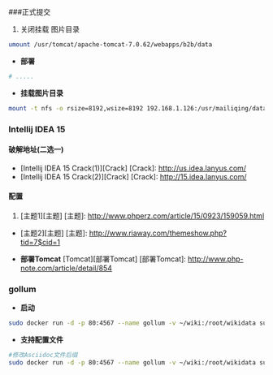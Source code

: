 ###正式提交
1. 关闭挂载 图片目录
```bash
umount /usr/tomcat/apache-tomcat-7.0.62/webapps/b2b/data
```
+ **部署**
```bash
# .....
```
+ **挂载图片目录**
```bash
mount -t nfs -o rsize=8192,wsize=8192 192.168.1.126:/usr/mailiqing/data /usr/tomcat/apache-tomcat-7.0.62/webapps/b2b/data
```



### Intellij IDEA 15
#### 破解地址(二选一)
+ [Intellij IDEA 15 Crack(1)][Crack]
[Crack]: http://us.idea.lanyus.com/
+ [Intellij IDEA 15 Crack(2)][Crack]
[Crack]: http://15.idea.lanyus.com/
#### 配置
1. [主题1][主题]
[主题]: http://www.phperz.com/article/15/0923/159059.html
+ [主题2][主题]
[主题]: http://www.riaway.com/themeshow.php?tid=7$cid=1

+ **部署Tomcat**
[Tomcat][部署Tomcat]
[部署Tomcat]: http://www.php-note.com/article/detail/854


### gollum

+ **启动**
```bash
sudo docker run -d -p 80:4567 --name gollum -v ~/wiki:/root/wikidata suttang/gollum
```
+ **支持配置文件**
```bash
#修改Asciidoc文件后缀
sudo docker run -d -p 80:4567 --name gollum -v ~/wiki:/root/wikidata suttang/gollum --config /root/wikidata/config.rb
```